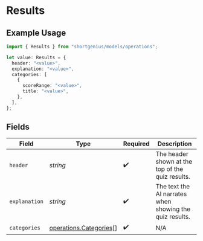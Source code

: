 # Results

## Example Usage

```typescript
import { Results } from "shortgenius/models/operations";

let value: Results = {
  header: "<value>",
  explanation: "<value>",
  categories: [
    {
      scoreRange: "<value>",
      title: "<value>",
    },
  ],
};
```

## Fields

| Field                                                            | Type                                                             | Required                                                         | Description                                                      |
| ---------------------------------------------------------------- | ---------------------------------------------------------------- | ---------------------------------------------------------------- | ---------------------------------------------------------------- |
| `header`                                                         | *string*                                                         | :heavy_check_mark:                                               | The header shown at the top of the quiz results.                 |
| `explanation`                                                    | *string*                                                         | :heavy_check_mark:                                               | The text the AI narrates when showing the quiz results.          |
| `categories`                                                     | [operations.Categories](../../models/operations/categories.md)[] | :heavy_check_mark:                                               | N/A                                                              |
